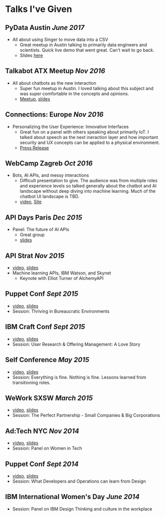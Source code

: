# Talks I've Given

## PyData Austin _June 2017_
- All about using Singer to move data into a CSV
  - Great meetup in Austin talking to primarily data engineers and scientists. Quick live demo that went great. Can't wait to go back.
  - Slides [here](https://docs.google.com/presentation/d/1_diWNtBykz3S9UAMf5bjL8D243nxEbvXWbxMD3dQdM8/edit?usp=sharing)

## Talkabot ATX Meetup _Nov 2016_
- All about chatbots as the new interaction
  - Super fun meetup in Austin. I loved talking about this subject and was super comfortable in the concepts and opinions.
  - [Meetup](https://www.meetup.com/Talkabot/events/234653576/), [slides](https://www.slideshare.net/AshleyHathaway/chatbots-ibm-watson-and-bot-best-practices)

## Connections: Europe _Nov 2016_
- Personalizing the User Experience: Innovative Interfaces
  - Great fun on a panel with others speaking about primarily IoT. I talked about speech as the next ineraction layer and how important security and UX concepts can be applied to a physical environment.
  - [Press Release](http://www.parksassociates.com/events/connections-europe/ceu-pr2016-4)

## WebCamp Zagreb _Oct 2016_
- Bots, AI APIs, and messy interactions 
  - Difficult presentation to give. The audience was from multiple roles and experience levels so talked generally about the chatbot and AI landscape without deep diving into machine learning. Much of the chatbot UI landscape is TBD.
  - [video](https://www.youtube.com/watch?v=bccSQpa1dpw), [Site](https://2016.webcampzg.org/talks/)

## API Days Paris _Dec 2015_ 
- Panel: The future of AI APIs
  - Great group 
  - [slides](http://example.com)

## API Strat _Nov 2015_
- [video](http://example.com), [slides](http://example.com)
- Machine learning APIs, IBM Watson, and Skynet 
  - Keynote with Elliot Turner of AlchemyAPI

## Puppet Conf _Sept 2015_ 
- [video](http://example.com), [slides](http://example.com)
- Session: Thriving in Bureaucratic Environments

## IBM Craft Conf _Sept 2015_ 
- [video](http://example.com), [slides](http://example.com)
- Session: User Research & Offering Management: A Love Story

## Self Conference _May 2015_
- [video](http://example.com), [slides](http://example.com)
- Session: Everything is fine. Nothing is fine. Lessons learned from transitioning roles.

## WeWork SXSW _March 2015_
- [video](http://example.com), [slides](http://example.com)
- Session: The Perfect Partnership - Small Companies & Big Corporations

## Ad:Tech NYC _Nov 2014_
- [video](http://example.com), [slides](http://example.com)
- Session: Panel on Women in Tech

## Puppet Conf _Sept 2014_ 
- [video](http://example.com), [slides](http://example.com)
- Session: What Developers and Operations can learn from Design

## IBM International Women's Day _June 2014_
- Session: Panel on IBM Design Thinking and culture in the workplace

